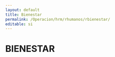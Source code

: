```yaml
---
layout: default
title: Bienestar
permalink: /Operacion/hrm/rhumanos/rbienestar/
editable: si
---
```


# BIENESTAR

